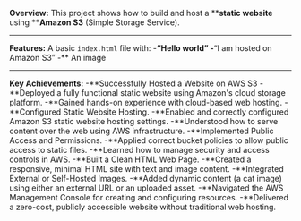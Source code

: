 **Overview:** This project shows how to build and host a ****static website** using ****Amazon S3** (Simple Storage Service).
_________________________________________________________________________________________________________________________________________________
**Features:**
 A basic `index.html` file with:
-**“Hello world”
-**“I am hosted on Amazon S3”
-** An image
_________________________________________________________________________________________________________________________________________________
**Key Achievements:**
-**Successfully Hosted a Website on AWS S3
-**Deployed a fully functional static website using Amazon's cloud storage platform.
-**Gained hands-on experience with cloud-based web hosting.
-**Configured Static Website Hosting.
-**Enabled and correctly configured Amazon S3 static website hosting settings.
-**Understood how to serve content over the web using AWS infrastructure.
-**Implemented Public Access and Permissions.
-**Applied correct bucket policies to allow public access to static files.
-**Learned how to manage security and access controls in AWS.
-**Built a Clean HTML Web Page.
-**Created a responsive, minimal HTML site with text and image content.
-**Integrated External or Self-Hosted Images.
-**Added dynamic content (a cat image) using either an external URL or an uploaded asset.
-**Navigated the AWS Management Console for creating and configuring resources.
-**Delivered a zero-cost, publicly accessible website without traditional web hosting.


